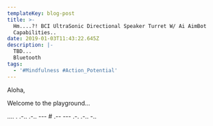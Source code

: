 ```yaml
---
templateKey: blog-post
title: >-
  Hm....?! BCI UltraSonic Directional Speaker Turret W/ Ai AimBot
  Capabilities..  
date: 2019-01-03T11:43:22.645Z
description: |-
  TBD...
  Bluetooth
tags:
  - '#Mindfulness #Action_Potential'
---
```

Aloha, 

Welcome to the playground...

.... . .-.. .-.. --- # .-- --- .-. .-.. -..
